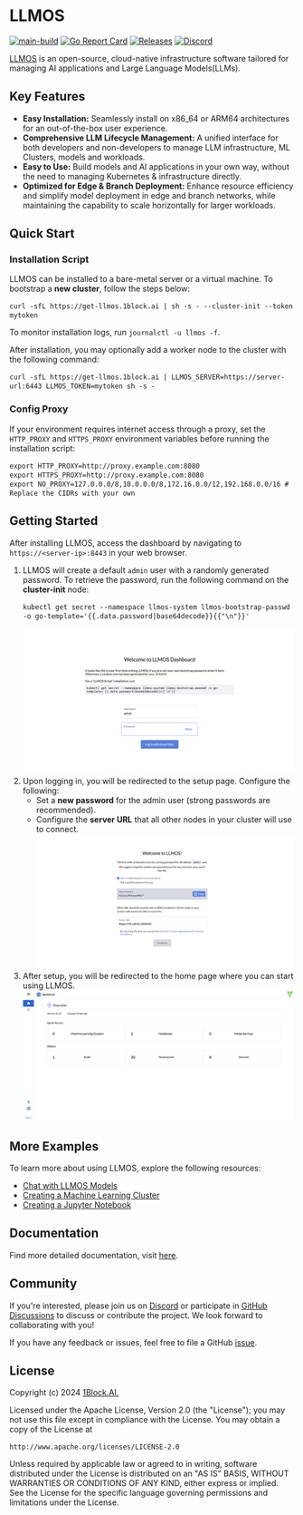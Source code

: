 # LLMOS
[![main-build](https://github.com/llmos-ai/llmos/actions/workflows/main-release.yaml/badge.svg)](https://github.com/llmos-ai/llmos/actions/workflows/main-release.yaml)
[![Go Report Card](https://goreportcard.com/badge/github.com/llmos-ai/llmos)](https://goreportcard.com/report/github.com/llmos-ai/llmos)
[![Releases](https://img.shields.io/github/release/llmos-ai/llmos.svg)](https://github.com/llmos-ai/llmos/releases)
[![Discord](https://img.shields.io/discord/1178957864300191754?logo=discord&label=discord)](https://discord.com/invite/stdb8GeE)

[LLMOS](https://llmos.1block.ai/) is an open-source, cloud-native infrastructure software tailored for managing AI applications and Large Language Models(LLMs).

## Key Features
- **Easy Installation:** Seamlessly install on x86_64 or ARM64 architectures for an out-of-the-box user experience.
- **Comprehensive LLM Lifecycle Management:** A unified interface for both developers and non-developers to manage LLM infrastructure, ML Clusters, models and workloads.
- **Easy to Use:** Build models and AI applications in your own way, without the need to managing Kubernetes & infrastructure directly.
- **Optimized for Edge & Branch Deployment:** Enhance resource efficiency and simplify model deployment in edge and branch networks, while maintaining the capability to scale horizontally for larger workloads.


## Quick Start

### Installation Script

LLMOS can be installed to a bare-metal server or a virtual machine. To bootstrap a **new cluster**, follow the steps below:

```shell
curl -sfL https://get-llmos.1block.ai | sh -s - --cluster-init --token mytoken
```

To monitor installation logs, run `journalctl -u llmos -f`.

After installation, you may optionally add a worker node to the cluster with the following command:
```shell
curl -sfL https://get-llmos.1block.ai | LLMOS_SERVER=https://server-url:6443 LLMOS_TOKEN=mytoken sh -s -
```

### Config Proxy
If your environment requires internet access through a proxy, set the `HTTP_PROXY` and `HTTPS_PROXY` environment variables before running the installation script:

```shell
export HTTP_PROXY=http://proxy.example.com:8080
export HTTPS_PROXY=http://proxy.example.com:8080
export NO_PROXY=127.0.0.0/8,10.0.0.0/8,172.16.0.0/12,192.168.0.0/16 # Replace the CIDRs with your own
```

## Getting Started

After installing LLMOS, access the dashboard by navigating to `https://<server-ip>:8443` in your web browser.

1. LLMOS will create a default `admin` user with a randomly generated password. To retrieve the password, run the following command on the **cluster-init** node:
    ```shell
    kubectl get secret --namespace llmos-system llmos-bootstrap-passwd -o go-template='{{.data.password|base64decode}}{{"\n"}}'
    ```
   ![first-login](./assets/docs/auth-first-login.png)
1. Upon logging in, you will be redirected to the setup page. Configure the following:
    - Set a **new password** for the admin user (strong passwords are recommended).
    - Configure the **server URL** that all other nodes in your cluster will use to connect.
      ![setup](./assets/docs/auth-first-login-setup.png)
1. After setup, you will be redirected to the home page where you can start using LLMOS.
   ![home-page](./assets/docs/home-page.png)

## More Examples

To learn more about using LLMOS, explore the following resources:
- [Chat with LLMOS Models](https://llmos.1block.ai/docs/user_guide/llm_management/serve/)
- [Creating a Machine Learning Cluster](https://llmos.1block.ai/docs/user_guide/ml_clusters)
- [Creating a Jupyter Notebook](https://llmos.1block.ai/docs/user_guide/llm_management/notebooks/#create-a-notebook)

## Documentation
Find more detailed documentation, visit [here](https://llmos.1block.ai/docs/).

## Community
If you're interested, please join us on [Discord](https://discord.com/invite/stdb8GeE) or participate in [GitHub Discussions](https://github.com/llmos-ai/llmos/discussions) to discuss or contribute the project. We look forward to collaborating with you!

If you have any feedback or issues, feel free to file a GitHub [issue](https://github.com/llmos-ai/llmos/issues).

## License

Copyright (c) 2024 [1Block.AI.](https://1block.ai/)

Licensed under the Apache License, Version 2.0 (the "License");
you may not use this file except in compliance with the License.
You may obtain a copy of the License at

    http://www.apache.org/licenses/LICENSE-2.0

Unless required by applicable law or agreed to in writing, software
distributed under the License is distributed on an "AS IS" BASIS,
WITHOUT WARRANTIES OR CONDITIONS OF ANY KIND, either express or implied.
See the License for the specific language governing permissions and
limitations under the License.


